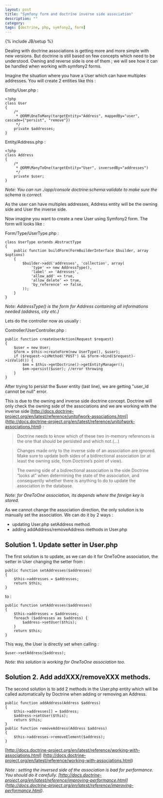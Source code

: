 ```yaml
---
layout: post
title: "Symfony form and doctrine inverse side association"
description: ""
category: 
tags: [doctrine, php, symfony2, form]
---
```

{% include JB/setup %}

Dealing with doctrine associations is getting more and more simple with new
versions. But doctrine is still based on few concepts which need to be understood.
Owning and reverse side is one of them ; we will see how it can be handled when
working with symfony2 forms.

Imagine the situation where you have a User which can have multiples addresses.
You will create 2 entities like this : 

Entity/User.php :
```
<?php
class User
{
    /*
     * @ORM\OneToMany(targetEntity="Address", mappedBy="user", cascade={"persist", "remove"})
     */
    private $addresses;
}
```

Entity/Address.php :
```
<?php
class Address
{
    /* 
     * @ORM\ManyToOne(targetEntity="User", inversedBy="addresses")
     */
    private $user;
}
```
_Note: You can run ./app/console doctrine:schema:validate to make sure the schema is
correct._         
    
As the user can have multiples addresses, Address entity will be the owning side and
User the inverse side.

Now imagine you want to create a new User using Symfony2 form. The form will
looks like : 

Form/Type/UserType.php : 
```
class UserType extends AbstractType
{
    public function buildForm(FormBuilderInterface $builder, array $options)
    {
        $builder->add('addresses', 'collection', array(
            'type' => new AddressType(),
            'label' => 'Adresses',
            'allow_add' => true,
            'allow_delete' => true,
            'by_reference' => false,
        ));
    }
}
```
_Note: AddressType() is the form for Address containing all informations needed
(address, city etc.)_


Lets do the controller now as usually : 

Controller/UserController.php :
```
public function createUserAction(Request $request)
{
    $user = new User;
    $form = $this->createForm(new UserType(), $user);
    if ($request->isMethod('POST') && $form->bind($request)->isValid()) {
        $em = $this->getDoctrine()->getEntityManager();
        $em->persist($user); //error throwing
    }
}
```

After trying to persist the $user entity (last line), we are getting "user_id cannot be
null" error.

This is due to the owning and inverse side doctrine concept. Doctrine will only
check the owning side of the associations and we are working with the inverse side 
[http://docs.doctrine-project.org/en/latest/reference/unitofwork-associations.html] (http://docs.doctrine-project.org/en/latest/reference/unitofwork-associations.html)
:
> Doctrine needs to know which of these two in-memory references is the one that
> should be persisted and which not.(...)

> Changes made only to the inverse side of an association are ignored. 
> Make sure to update both sides of a bidirectional association 
> (or at least the owning side, from Doctrine’s point of view).

> The owning side of a bidirectional association is the side Doctrine “looks at”
> when determining the state of the association, and consequently whether there is
> anything to do to update the association in the database.


_Note: for OneToOne association, its depends where the foreign key is stored._

As we cannot change the association direction, the only solution is to manually set 
the association. We can do it by 2 ways : 
+ updating User.php setAddress method.
+ adding addAddress/removeAddress methods in User.php

## Solution 1. Update setter in User.php
The first solution is to update, as we can do it for OneToOne association, the setter
 in User changing the setter from :

```
public function setAddresses($addresses) 
{
    $this->addresses = $addresses;
    return $this;
}
```
to :
```
public function setAddresses($addresses) 
{
    $this->addresses = $addresses;
    foreach ($addresses as $address) {
        $address->setUser($this);
    }
    return $this;
}
```

This way, the User is directly set when calling :
```
$user->setAddress($address);
```

_Note: this solution is working for OneToOne association too._

## Solution 2. Add addXXX/removeXXX methods.
The second solution is to add 2 methods in the User.php entity which will be called
automatically by Doctrine when adding or removing an Address.
```
public function addAddress(Address $address)
{
    $this->addresses[] = $address;
    $address->setUser($this);
    return $this;
}
public function removeAddress(Address $address)
{
    $this->addresses->removeElement($address);
}
```
[http://docs.doctrine-project.org/en/latest/reference/working-with-associations.html] (http://docs.doctrine-project.org/en/latest/reference/working-with-associations.html)

_Note : setting the inversed side of the association is bad for performance. 
You should do it carefully.
[http://docs.doctrine-project.org/en/latest/reference/improving-performance.html] (http://docs.doctrine-project.org/en/latest/reference/improving-performance.html)._

